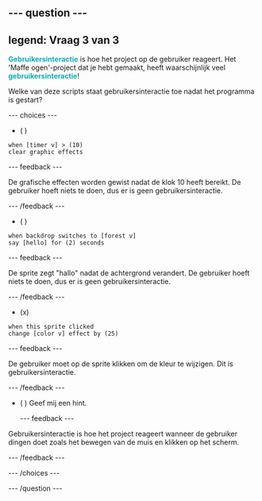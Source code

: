 --- question ---
---
legend: Vraag 3 van 3
---

<span style="color: #0faeb0">**Gebruikersinteractie**</span> is hoe het project op de gebruiker reageert. Het 'Maffe ogen'-project dat je hebt gemaakt, heeft waarschijnlijk veel <span style="color: #0faeb0">**gebruikersinteractie**</span>!

Welke van deze scripts staat gebruikersinteractie toe nadat het programma is gestart?

--- choices ---

- ( )
```blocks3
when [timer v] > (10)
clear graphic effects
```

  --- feedback ---

De grafische effecten worden gewist nadat de klok 10 heeft bereikt. De gebruiker hoeft niets te doen, dus er is geen gebruikersinteractie.

  --- /feedback ---
- ( )
```blocks3
when backdrop switches to [forest v]
say [hello] for (2) seconds
```

  --- feedback ---

De sprite zegt "hallo" nadat de achtergrond verandert. De gebruiker hoeft niets te doen, dus er is geen gebruikersinteractie.

  --- /feedback ---
- (x)
```blocks3
when this sprite clicked
change [color v] effect by (25)
```

  --- feedback ---

De gebruiker moet op de sprite klikken om de kleur te wijzigen. Dit is gebruikersinteractie.

  --- /feedback ---


- ( ) Geef mij een hint.

  --- feedback ---

 Gebruikersinteractie is hoe het project reageert wanneer de gebruiker dingen doet zoals het bewegen van de muis en klikken op het scherm.

  --- /feedback ---

--- /choices ---

--- /question ---
